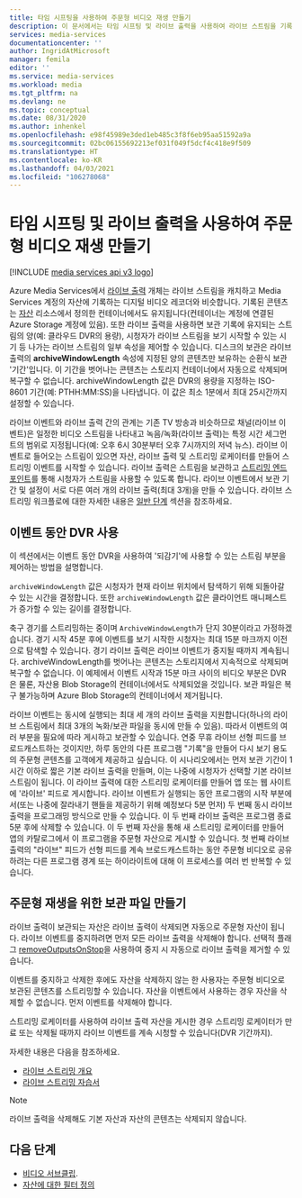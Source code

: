 ```yaml
---
title: 타임 시프팅을 사용하여 주문형 비디오 재생 만들기
description: 이 문서에서는 타임 시프팅 및 라이브 출력을 사용하여 라이브 스트림을 기록하고 주문형 재생을 만드는 방법을 설명합니다.
services: media-services
documentationcenter: ''
author: IngridAtMicrosoft
manager: femila
editor: ''
ms.service: media-services
ms.workload: media
ms.tgt_pltfrm: na
ms.devlang: ne
ms.topic: conceptual
ms.date: 08/31/2020
ms.author: inhenkel
ms.openlocfilehash: e98f45989e3ded1eb485c3f8f6eb95aa51592a9a
ms.sourcegitcommit: 02bc06155692213ef031f049f5dcf4c418e9f509
ms.translationtype: HT
ms.contentlocale: ko-KR
ms.lasthandoff: 04/03/2021
ms.locfileid: "106278068"
---
```

# <a name="use-time-shifting-and-live-outputs-to-create-on-demand-video-playback"></a>타임 시프팅 및 라이브 출력을 사용하여 주문형 비디오 재생 만들기

[!INCLUDE [media services api v3 logo](./includes/v3-hr.md)]

Azure Media Services에서 [라이브 출력](/rest/api/media/liveoutputs) 개체는 라이브 스트림을 캐치하고 Media Services 계정의 자산에 기록하는 디지털 비디오 레코더와 비슷합니다. 기록된 콘텐츠는 [자산](/rest/api/media/assets) 리소스에서 정의한 컨테이너에서도 유지됩니다(컨테이너는 계정에 연결된 Azure Storage 계정에 있음). 또한 라이브 출력을 사용하면 보관 기록에 유지되는 스트림의 양(예: 클라우드 DVR의 용량), 시청자가 라이브 스트림을 보기 시작할 수 있는 시기 등 나가는 라이브 스트림의 일부 속성을 제어할 수 있습니다. 디스크의 보관은 라이브 출력의 **archiveWindowLength** 속성에 지정된 양의 콘텐츠만 보유하는 순환식 보관 '기간'입니다. 이 기간을 벗어나는 콘텐츠는 스토리지 컨테이너에서 자동으로 삭제되며 복구할 수 없습니다. archiveWindowLength 값은 DVR의 용량을 지정하는 ISO-8601 기간(예: PTHH:MM:SS)을 나타냅니다. 이 값은 최소 1분에서 최대 25시간까지 설정할 수 있습니다.

라이브 이벤트와 라이브 출력 간의 관계는 기존 TV 방송과 비슷하므로 채널(라이브 이벤트)은 일정한 비디오 스트림을 나타내고 녹음/녹화(라이브 출력)는 특정 시간 세그먼트의 범위로 지정됩니다(예: 오후 6시 30분부터 오후 7시까지의 저녁 뉴스). 라이브 이벤트로 들어오는 스트림이 있으면 자산, 라이브 출력 및 스트리밍 로케이터를 만들어 스트리밍 이벤트를 시작할 수 있습니다. 라이브 출력은 스트림을 보관하고 [스트리밍 엔드포인트](/rest/api/media/streamingendpoints)를 통해 시청자가 스트림을 사용할 수 있도록 합니다. 라이브 이벤트에서 보관 기간 및 설정이 서로 다른 여러 개의 라이브 출력(최대 3개)을 만들 수 있습니다. 라이브 스트리밍 워크플로에 대한 자세한 내용은 [일반 단계](stream-live-streaming-concept.md#general-steps) 섹션을 참조하세요.

## <a name="using-a-dvr-during-an-event"></a>이벤트 동안 DVR 사용

이 섹션에서는 이벤트 동안 DVR을 사용하여 '되감기'에 사용할 수 있는 스트림 부분을 제어하는 방법을 설명합니다.

`archiveWindowLength` 값은 시청자가 현재 라이브 위치에서 탐색하기 위해 되돌아갈 수 있는 시간을 결정합니다. 또한 `archiveWindowLength` 값은 클라이언트 매니페스트가 증가할 수 있는 길이를 결정합니다.

축구 경기를 스트리밍하는 중이며 `ArchiveWindowLength`가 단지 30분이라고 가정하겠습니다. 경기 시작 45분 후에 이벤트를 보기 시작한 시청자는 최대 15분 마크까지 이전으로 탐색할 수 있습니다. 경기 라이브 출력은 라이브 이벤트가 중지될 때까지 계속됩니다. archiveWindowLength를 벗어나는 콘텐츠는 스토리지에서 지속적으로 삭제되며 복구할 수 없습니다. 이 예제에서 이벤트 시작과 15분 마크 사이의 비디오 부분은 DVR은 물론, 자산용 Blob Storage의 컨테이너에서도 삭제되었을 것입니다. 보관 파일은 복구 불가능하며 Azure Blob Storage의 컨테이너에서 제거됩니다.

라이브 이벤트는 동시에 실행되는 최대 세 개의 라이브 출력을 지원합니다(하나의 라이브 스트림에서 최대 3개의 녹화/보관 파일을 동시에 만들 수 있음). 따라서 이벤트의 여러 부분을 필요에 따라 게시하고 보관할 수 있습니다. 연중 무휴 라이브 선형 피드를 브로드캐스트하는 것이지만, 하루 동안의 다른 프로그램 "기록"을 만들어 다시 보기 용도의 주문형 콘텐츠를 고객에게 제공하고 싶습니다. 이 시나리오에서는 먼저 보관 기간이 1시간 이하로 짧은 기본 라이브 출력을 만들며, 이는 나중에 시청자가 선택할 기본 라이브 스트림이 됩니다. 이 라이브 출력에 대한 스트리밍 로케이터를 만들어 앱 또는 웹 사이트에 '라이브' 피드로 게시합니다. 라이브 이벤트가 실행되는 동안 프로그램의 시작 부분에서(또는 나중에 잘라내기 핸들을 제공하기 위해 예정보다 5분 먼저) 두 번째 동시 라이브 출력을 프로그래밍 방식으로 만들 수 있습니다. 이 두 번째 라이브 출력은 프로그램 종료 5분 후에 삭제할 수 있습니다. 이 두 번째 자산을 통해 새 스트리밍 로케이터를 만들어 앱의 카탈로그에서 이 프로그램을 주문형 자산으로 게시할 수 있습니다. 첫 번째 라이브 출력의 "라이브" 피드가 선형 피드를 계속 브로드캐스트하는 동안 주문형 비디오로 공유하려는 다른 프로그램 경계 또는 하이라이트에 대해 이 프로세스를 여러 번 반복할 수 있습니다.

## <a name="creating-an-archive-for-on-demand-playback"></a>주문형 재생을 위한 보관 파일 만들기

라이브 출력이 보관되는 자산은 라이브 출력이 삭제되면 자동으로 주문형 자산이 됩니다. 라이브 이벤트를 중지하려면 먼저 모든 라이브 출력을 삭제해야 합니다. 선택적 플래그 [removeOutputsOnStop](/rest/api/media/liveevents/stop#request-body)을 사용하여 중지 시 자동으로 라이브 출력을 제거할 수 있습니다.

이벤트를 중지하고 삭제한 후에도 자산을 삭제하지 않는 한 사용자는 주문형 비디오로 보관된 콘텐츠를 스트리밍할 수 있습니다. 자산을 이벤트에서 사용하는 경우 자산을 삭제할 수 없습니다. 먼저 이벤트를 삭제해야 합니다.

스트리밍 로케이터를 사용하여 라이브 출력 자산을 게시한 경우 스트리밍 로케이터가 만료 또는 삭제될 때까지 라이브 이벤트를 계속 시청할 수 있습니다(DVR 기간까지).

자세한 내용은 다음을 참조하세요.

- [라이브 스트리밍 개요](stream-live-streaming-concept.md)
- [라이브 스트리밍 자습서](stream-live-tutorial-with-api.md)

> [!NOTE]
> 라이브 출력을 삭제해도 기본 자산과 자산의 콘텐츠는 삭제되지 않습니다.

## <a name="next-steps"></a>다음 단계

* [비디오 서브클립](transform-subclip-video-rest-how-to.md).
* [자산에 대한 필터 정의](filters-dynamic-manifest-rest-howto.md)
